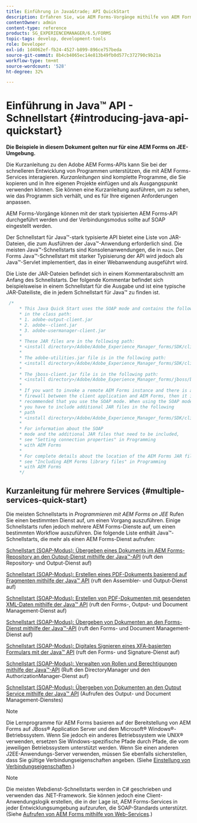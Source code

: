 ```yaml
---
title: Einführung in Java&trade; API QuickStart
description: Erfahren Sie, wie AEM Forms-Vorgänge mithilfe von AEM Forms Java&trade ausgeführt werden können. Eine stark typisierte API ist für die SOAP-Verbindung aktiviert.
contentOwner: admin
content-type: reference
products: SG_EXPERIENCEMANAGER/6.5/FORMS
topic-tags: develop, development-tools
role: Developer
exl-id: 1d4062ef-fb24-4527-b899-896ce757beda
source-git-commit: 8b4cb4065ec14e813b49fb0d577c372790c9b21a
workflow-type: tm+mt
source-wordcount: '528'
ht-degree: 32%

---
```


# Einführung in Java™ API - Schnellstart {#introducing-java-api-quickstart}

**Die Beispiele in diesem Dokument gelten nur für eine AEM Forms on JEE-Umgebung.**

Die Kurzanleitung zu den Adobe AEM Forms-APIs kann Sie bei der schnelleren Entwicklung von Programmen unterstützen, die mit AEM Forms-Services interagieren. *Kurzanleitungen* sind komplette Programme, die Sie kopieren und in Ihre eigenen Projekte einfügen und als Ausgangspunkt verwenden können. Sie können eine Kurzanleitung ausführen, um zu sehen, wie das Programm sich verhält, und es für Ihre eigenen Anforderungen anpassen.

AEM Forms-Vorgänge können mit der stark typisierten AEM Forms-API durchgeführt werden und der Verbindungsmodus sollte auf SOAP eingestellt werden.

Der Schnellstart für Java™-stark typisierte API bietet eine Liste von JAR-Dateien, die zum Ausführen der Java™-Anwendung erforderlich sind. Die meisten Java™-Schnellstarts sind Konsolenanwendungen, die in `main`. Der Forms Java™-Schnellstart mit starker Typisierung der API wird jedoch als Java™-Servlet implementiert, das in einer Webanwendung ausgeführt wird.

Die Liste der JAR-Dateien befindet sich in einem Kommentarabschnitt am Anfang des Schnellstarts. Der folgende Kommentar befindet sich beispielsweise in einem Schnellstart für die Ausgabe und ist eine typische JAR-Dateiliste, die in jedem Schnellstart für Java™ zu finden ist.

```java
 /*
     * This Java Quick Start uses the SOAP mode and contains the following JAR files
     * in the class path:
     * 1. adobe-output-client.jar
     * 2. adobe--client.jar
     * 3. adobe-usermanager-client.jar
     *
     * These JAR files are in the following path:
     * <install directory>/Adobe/Adobe_Experience_Manager_forms/SDK/client-libs/common
     *
     * The adobe-utilities.jar file is in the following path:
     * <install directory>/Adobe/Adobe_Experience_Manager_forms/SDK/client-libs/jboss
     *
     * The jboss-client.jar file is in the following path:
     * <install directory>/Adobe/Adobe_Experience_Manager_forms/jboss/bin/client
     *
     * If you want to invoke a remote AEM Forms instance and there is a
     * firewall between the client application and AEM Forms, then it is
     * recommended that you use the SOAP mode. When using the SOAP mode,
     * you have to include additional JAR files in the following
     * path
     * <install directory>/Adobe/Adobe_Experience_Manager_forms/SDK/client-libs/thirdparty
     *
     * For information about the SOAP
     * mode and the additional JAR files that need to be included,
     * see "Setting connection properties" in Programming
     * with AEM Forms
     *
     * For complete details about the location of the AEM Forms JAR files,
     * see "Including AEM Forms library files" in Programming
     * with AEM Forms
     */
```

## Kurzanleitung für mehrere Services {#multiple-services-quick-start}

Die meisten Schnellstarts in *Programmieren mit AEM Forms on JEE* Rufen Sie einen bestimmten Dienst auf, um einen Vorgang auszuführen. Einige Schnellstarts rufen jedoch mehrere AEM Forms-Dienste auf, um einen bestimmten Workflow auszuführen. Die folgende Liste enthält Java™-Schnellstarts, die mehr als einen AEM Forms-Dienst aufrufen:

[Schnellstart (SOAP-Modus): Übergeben eines Dokuments im AEM Forms-Repository an den Output-Dienst mithilfe der Java™-API](/help/forms/developing/output-service-java-api-quick.md#quick-start-soap-mode-passing-a-document-located-in-the-repository-to-the-output-service-using-the-java-api) (ruft den Repository- und Output-Dienst auf)

[Schnellstart (SOAP-Modus): Erstellen eines PDF-Dokuments basierend auf Fragmenten mithilfe der Java™ API](/help/forms/developing/output-service-java-api-quick.md#quick-start-soap-mode-creating-a-pdf-document-based-on-fragments-using-the-java-api) (ruft den Assembler- und Output-Dienst auf)

[Schnellstart (SOAP-Modus): Erstellen von PDF-Dokumenten mit gesendeten XML-Daten mithilfe der Java™ API](/help/forms/developing/forms-service-api-quick-starts.md#quick-start-soap-mode-creating-pdf-documents-with-submitted-xml-data-using-the-java-api) (ruft den Forms-, Output- und Document Management-Dienst auf)

[Schnellstart (SOAP-Modus): Übergeben von Dokumenten an den Forms-Dienst mithilfe der Java™-API](/help/forms/developing/forms-service-api-quick-starts.md#quick-start-soap-mode-passing-documents-to-the-forms-service-using-the-java-api) (ruft den Forms- und Document Management-Dienst auf)

[Schnellstart (SOAP-Modus): Digitales Signieren eines XFA-basierten Formulars mit der Java™ API](/help/forms/developing/signature-service-java-api-quick.md#quick-start-soap-mode-digitally-signing-a-xfa-based-form-using-the-java-api) (ruft den Forms- und Signature-Dienst auf)

[Schnellstart (SOAP-Modus): Verwalten von Rollen und Berechtigungen mithilfe der Java™-API](/help/forms/developing/user-manager-java-api-quick.md#quick-start-soap-mode-managing-roles-and-permissions-using-the-java-api) (Ruft den DirectoryManager und den AuthorizationManager-Dienst auf)

[Schnellstart (SOAP-Modus): Übergeben von Dokumenten an den Output Service mithilfe der Java™ API](/help/forms/developing/output-service-java-api-quick.md#quick-start-soap-mode-passing-documents-to-the-output-service-using-the-java-api) (Aufrufen des Output- und Document Management-Dienstes)

>[!NOTE]
>
>Die Lernprogramme für AEM Forms basieren auf der Bereitstellung von AEM Forms auf JBoss® Application Server und dem Microsoft® Windows®-Betriebssystem. Wenn Sie jedoch ein anderes Betriebssystem wie UNIX® verwenden, ersetzen Sie Windows-spezifische Pfade durch Pfade, die vom jeweiligen Betriebssystem unterstützt werden. Wenn Sie einen anderen J2EE-Anwendungs-Server verwenden, müssen Sie ebenfalls sicherstellen, dass Sie gültige Verbindungseigenschaften angeben. (Siehe [Einstellung von Verbindungseigenschaften](/help/forms/developing/invoking-aem-forms-using-java.md#setting-connection-properties).)

>[!NOTE]
>
Die meisten Webdienst-Schnellstarts werden in C# geschrieben und verwenden das .NET-Framework. Sie können jedoch eine Client-Anwendungslogik erstellen, die in der Lage ist, AEM Forms-Services in jeder Entwicklungsumgebung aufzurufen, die SOAP-Standards unterstützt. (Siehe [Aufrufen von AEM Forms mithilfe von Web-Services](/help/forms/developing/invoking-aem-forms-using-web.md#invoking-aem-forms-using-web-services).)
